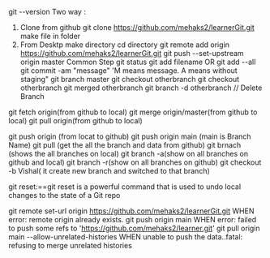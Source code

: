 git --version
Two way :
  1) Clone from github
     git clone https://github.com/mehaks2/learnerGit.git
     make file in folder
  2) From Desktp
     make directory
     cd directory
     git remote add origin https://github.com/mehaks2/learnerGit.git 
     git push --set-upstream origin master
 Common Step
 git status
 git add filename OR git add --all
 git commit -am "message" 'M means message. A means without staging"
 git branch master
 git checkout otherbranch
 git checkout otherbranch
 git merged otherbranch
 git branch -d otherbranch  // Delete Branch
 

 git fetch origin(from github to local)
 git merge origin/master(from github to local)
 git pull origin(from github to local)
 
 git push origin (from locat to github)
 git push origin main (main is Branch Name)
 git pull (get the all the branch and data from github)
 git brnach (shows the all branches on local)
 git branch -a(show on  all branches on github and local)
 git branch -r(show on  all branches on github)
 git checkout -b Vishal(  it create new branch and switched to that branch)


 
 git reset:==git reset is a powerful command that is used to undo local changes to the state of a Git repo


git remote set-url origin https://github.com/mehaks2/learnerGit.git WHEN error: remote origin already exists.
git push origin main WHEN  error: failed to push some refs to 'https://github.com/mehaks2/learner.git'
git pull origin main --allow-unrelated-histories WHEN unable to push the data..fatal: refusing to merge unrelated histories

